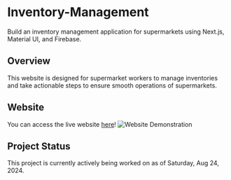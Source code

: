 # Inventory-Management
Build an inventory management application for supermarkets using Next.js, Material UI, and Firebase.

## Overview
This website is designed for supermarket workers to manage inventories and take actionable steps to ensure smooth operations of supermarkets. 

## Website
You can access the live website [here](https://inventory-deploy-i3b9kyeze-han-nguyens-projects-1b96cbb3.vercel.app/)!
![Website Demonstration](/inventory-management/webdemo.gif)

## Project Status
This project is currently actively being worked on as of Saturday, Aug 24, 2024.
